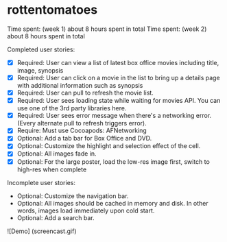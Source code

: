 rottentomatoes
==============

Time spent: (week 1) about 8 hours spent in total
Time spent: (week 2) about 8 hours spent in total

Completed user stories:

 * [x] Required: User can view a list of latest box office movies including title, image, synopsis
 * [x] Required: User can click on a movie in the list to bring up a details page with additional information such as synopsis
 * [x] Required: User can pull to refresh the movie list.
 * [x] Required: User sees loading state while waiting for movies API.  You can use one of the 3rd party libraries here.
 * [x] Required: User sees error message when there's a networking error. (Every alternate pull to refresh triggers error).
 * [x] Require: Must use Cocoapods: AFNetworking
 * [x] Optional: Add a tab bar for Box Office and DVD.
 * [x] Optional: Customize the highlight and selection effect of the cell.
 * [x] Optional: All images fade in.
 * [x] Optional: For the large poster, load the low-res image first, switch to high-res when complete

Incomplete user stories:
 * Optional: Customize the navigation bar.
 * Optional: All images should be cached in memory and disk. In other words, images load immediately upon cold start.
 * Optional: Add a search bar.

![Demo] (screencast.gif)
